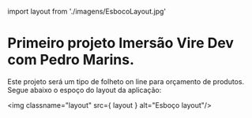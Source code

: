 import layout from './imagens/EsbocoLayout.jpg'

<h1>Primeiro projeto Imersão Vire Dev com Pedro Marins.</h1>
<P>Este projeto será um tipo de folheto on line para orçamento de produtos. Segue abaixo o espoço do layout da aplicação:</p>

<img classname="layout" src={ layout } alt="Esboço layout"/>

